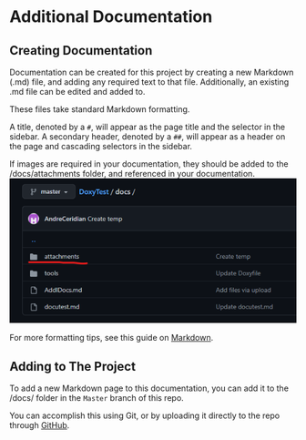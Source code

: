 # Additional Documentation

## Creating Documentation

Documentation can be created for this project by creating a new Markdown (.md) file, and adding any required text to that file. Additionally, an existing .md file can be edited and added to. 

These files take standard Markdown formatting. 

A title, denoted by a `#`, will appear as the page title and the selector in the sidebar. 
A secondary header, denoted by a `##`, will appear as a header on the page and cascading selectors in the sidebar.

If images are required in your documentation, they should be added to the /docs/attachments folder, and referenced in your documentation. 
![](./attachments/attachments.png "Attachment Directory")

For more formatting tips, see this guide on [Markdown](https://learnxinyminutes.com/docs/markdown/). 

## Adding to The Project
To add a new Markdown page to this documentation, you can add it to the /docs/ folder in the `Master` branch of this repo. 

You can accomplish this using Git, or by uploading it directly to the repo through [GitHub](https://docs.github.com/en/repositories/working-with-files/managing-files/adding-a-file-to-a-repository).
